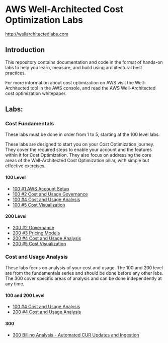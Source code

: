# AWS Well-Architected Cost Optimization Labs
http://wellarchitectedlabs.com 

## Introduction

This repository contains documentation and code in the format of hands-on labs to help you learn, measure, and build using architectural best practices.

For more information about cost optimization on AWS visit the Well-Architected tool in the AWS console, and read the AWS Well-Architected cost optimization whitepaper.

## Labs:

### Cost Fundamentals
These labs must be done in order from 1 to 5, starting at the 100 level labs.

These labs are designed to start you on your Cost Optimization journey. They cover the required steps to enable your account and the features within it for Cost Optimization. They also focus on addressing the core areas of the Well-Architected Cost Optimization pillar, with simple but effective exercises. 


#### 100 Level
- [100 #1 AWS Account Setup](./Cost_Fundamentals/100_1_AWS_Account_Setup/README.md)
- [100 #2 Cost and Usage Governance](./Cost_Fundamentals/100_2_Cost_and_Usage_Governance/README.md)
- [100 #4 Cost and Usage Analysis](./Cost_Fundamentals/100_4_Cost_and_Usage_Analysis/README.md)
- [100 #5 Cost Visualization](./Cost_Fundamentals/100_5_Cost_Visualization/README.md)

#### 200 Level
- [200 #2 Governance](./Cost_Fundamentals/200_2_Cost_and_Usage_Governance/README.md)
- [200 #3 Pricing Models](./Cost_Fundamentals/200_3_Pricing_Models/README.md) 
- [200 #4 Cost and Usage Analysis](./Cost_Fundamentals/200_4_Cost_and_Usage_Analysis/README.md)
- [200 #5 Cost Visualization](./Cost_Fundamentals/200_5_Cost_Visualization/README.md) 


### Cost and Usage Analysis
These labs focus on analysis of your cost and usage. The 100 and 200 level are from the fundamentals series and should be done before any other labs. The 300 cover specific areas of analysis and can be done independently at any time.

#### 100 and 200 Level
- [100 #4 Cost and Usage Analysis](./Cost_Fundamentals/100_4_Cost_and_Usage_Analysis/README.md)
- [200 #4 Cost and Usage Analysis](./Cost_Fundamentals/200_4_Cost_and_Usage_Analysis/README.md)


#### 300
- [300 Billing Analysis - Automated CUR Updates and Ingestion](./Cost_and_Usage_Analysis/300_Automated_CUR_Updates_and_Ingestion/README.md) 


